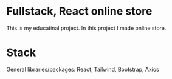 # Fullstack, React online store

This is my educatinal project. In this project I made online store.

# Stack

General libraries/packages: React, Tailwind, Bootstrap, Axios
